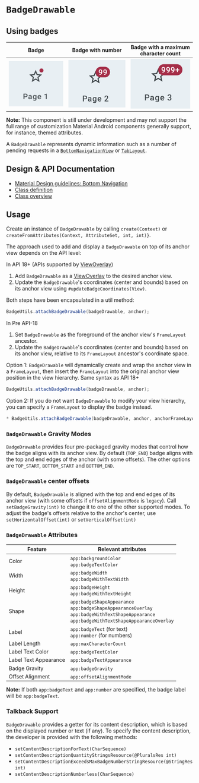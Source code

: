 <!--docs:
title: "Badge"
layout: detail
section: components
excerpt: "Badges can contain dynamic information, such as a number of pending requests."
iconId: badge
path: /catalog/badging/
-->

# `BadgeDrawable`

## Using badges

Badge                                         | Badge with number                                    | Badge with a maximum character count
--------------------------------------------- | ---------------------------------------------------- | ------------------------------------
![badge_icon](assets/badge/IconOnlyBadge.png) | ![badge_with_number_99](assets/badge/BadgeNumber.png) | ![badge_with_999+](assets/badge/BadgeNumberLongerThanMaxCharCount.png)

**Note:** This component is still under development and may not support the full
range of customization Material Android components generally support, for
instance, themed attributes.

A `BadgeDrawable` represents dynamic information such as a number of pending
requests in a [`BottomNavigationView`](BottomNavigation.md) or
[`TabLayout`](Tabs.md).

## Design & API Documentation

-   [Material Design guidelines: Bottom Navigation](https://material.io/design/components/bottom-navigation.html#behavior)
-   [Class definition](https://github.com/material-components/material-components-android/tree/master/lib/java/com/google/android/material/badge/BadgeDrawable.java)
-   [Class overview](https://developer.android.com/reference/com/google/android/material/badge/BadgeDrawable)

## Usage

Create an instance of `BadgeDrawable` by calling `create(Context)` or
`createFromAttributes(Context, AttributeSet, int, int)}`.

The approach used to add and display a `BadgeDrawable` on top of its anchor view
depends on the API level:

In API 18+ (APIs supported by
[ViewOverlay](https://developer.android.com/reference/android/view/ViewOverlay))

1.  Add `BadgeDrawable` as a
    [ViewOverlay](https://developer.android.com/reference/android/view/ViewOverlay)
    to the desired anchor view.
2.  Update the `BadgeDrawable`'s coordinates (center and bounds) based on its
    anchor view using `#updateBadgeCoordinates(View)`.

Both steps have been encapsulated in a util method:

```java
BadgeUtils.attachBadgeDrawable(badgeDrawable, anchor);
```

In Pre API-18

1.  Set `BadgeDrawable` as the foreground of the anchor view's `FrameLayout`
    ancestor.
2.  Update the `BadgeDrawable`'s coordinates (center and bounds) based on its
    anchor view, relative to its `FrameLayout` ancestor's coordinate space.

Option 1: `BadgeDrawable` will dynamically create and wrap the anchor view in a
`FrameLayout`, then insert the `FrameLayout` into the original anchor view
position in the view hierarchy. Same syntax as API 18+

```java
BadgeUtils.attachBadgeDrawable(badgeDrawable, anchor);
```

Option 2: If you do not want `BadgeDrawable` to modify your view hierarchy, you
can specify a `FrameLayout` to display the badge instead.

```java
* BadgeUtils.attachBadgeDrawable(badgeDrawable, anchor, anchorFrameLayoutParent);
```

### `BadgeDrawable` Gravity Modes

`BadgeDrawable` provides four pre-packaged gravity modes that control how the
badge aligns with its anchor view. By default (`TOP_END`) badge aligns with the
top and end edges of the anchor (with some offsets). The other options are
`TOP_START`, `BOTTOM_START` and `BOTTOM_END`.

### `BadgeDrawable` center offsets

By default, `BadgeDrawable` is aligned with the top and end edges of its anchor
view (with some offsets if `offsetAlignmentMode` is `legacy`). Call `setBadgeGravity(int)` to change it to one of the
other supported modes. To adjust the badge's offsets relative to the anchor's
center, use `setHorizontalOffset(int)` or `setVerticalOffset(int)`

### `BadgeDrawable` Attributes

| Feature               | Relevant attributes                                                                                              |
| --------------------- | -----------------------------------------------------------------------------------------------------------------|
| Color                 | `app:backgroundColor` <br> `app:badgeTextColor`                                                                  |
| Width                 | `app:badgeWidth` <br> `app:badgeWithTextWidth`                                                                   |
| Height                | `app:badgeHeight` <br> `app:badgeWithTextHeight`                                                                 |
| Shape                 | `app:badgeShapeAppearance` <br> `app:badgeShapeAppearanceOverlay` <br> `app:badgeWithTextShapeAppearance` <br> `app:badgeWithTextShapeAppearanceOverlay`                                                                                                  |
| Label                 | `app:badgeText` (for text) <br> `app:number` (for numbers)                                                       |
| Label Length          | `app:maxCharacterCount`                                                                                          |
| Label Text Color      | `app:badgeTextColor`                                                                                             |
| Label Text Appearance | `app:badgeTextAppearance`                                                                                        |
| Badge Gravity         | `app:badgeGravity`                                                                                               |
| Offset Alignment      | `app:offsetAlignmentMode`                                                                                        |

**Note:** If both `app:badgeText` and `app:number` are specified, the badge label will be `app:badgeText`.

### Talkback Support

`BadgeDrawable` provides a getter for its content description, which is based on the displayed
number or text (if any). To specify the content description, the developer is provided
with the following methods:
-   `setContentDescriptionForText(CharSequence)`
-   `setContentDescriptionQuantityStringsResource(@PluralsRes int)`
-   `setContentDescriptionExceedsMaxBadgeNumberStringResource(@StringRes int)`
-   `setContentDescriptionNumberless(CharSequence)`
